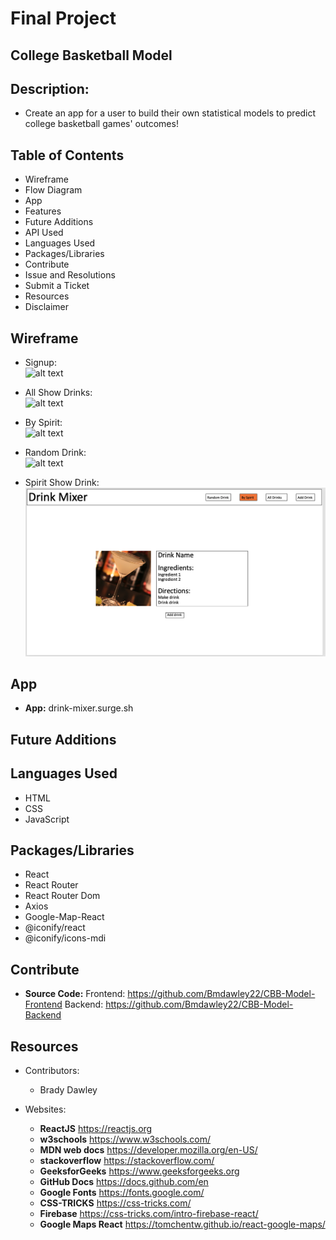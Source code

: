 # Final Project

## College Basketball Model

## Description: 
* Create an app for a user to build their own statistical models to predict college basketball games' outcomes!

## Table of Contents
* Wireframe
* Flow Diagram
* App
* Features
* Future Additions
* API Used
* Languages Used
* Packages/Libraries
* Contribute
* Issue and Resolutions
* Submit a Ticket
* Resources
* Disclaimer 

## Wireframe
* Signup: <br />
![alt text](https://github.com/Bmdawley22/CBB-Model-Frontend/tree/main/images/Signup.png)


* All Show Drinks: <br />
![alt text](https://github.com/Bmdawley22/CBB-Model-Frontend/tree/main/images/All_Team_Stats.png)


* By Spirit: <br />
![alt text](https://github.com/Bmdawley22/CBB-Model-Frontend/tree/main/images/All_Team_Stats.png)


* Random Drink: <br />
![alt text](https://github.com/Bmdawley22/CBB-Model-Frontend/tree/main/images/All_Team_Stats.png)


* Spirit Show Drink: <br />
![alt text](https://github.com/Bmdawley22/drink-mixer/blob/main/Images/SpirtShowDrink.png)


## App

- **App:** drink-mixer.surge.sh


## Future Additions



## Languages Used
* HTML
* CSS
* JavaScript

## Packages/Libraries
* React
* React Router
* React Router Dom
* Axios
* Google-Map-React
* @iconify/react
* @iconify/icons-mdi

## Contribute
- **Source Code:** 
Frontend: https://github.com/Bmdawley22/CBB-Model-Frontend
Backend: https://github.com/Bmdawley22/CBB-Model-Backend

## Resources
* Contributors:
    - Brady Dawley

* Websites:
    - **ReactJS** https://reactjs.org
    - **w3schools** https://www.w3schools.com/
    - **MDN web docs** https://developer.mozilla.org/en-US/
    - **stackoverflow** https://stackoverflow.com/
    - **GeeksforGeeks** https://www.geeksforgeeks.org
    - **GitHub Docs** https://docs.github.com/en
    - **Google Fonts** https://fonts.google.com/
    - **CSS-TRICKS** https://css-tricks.com/
    - **Firebase** https://css-tricks.com/intro-firebase-react/
    - **Google Maps React** https://tomchentw.github.io/react-google-maps/
